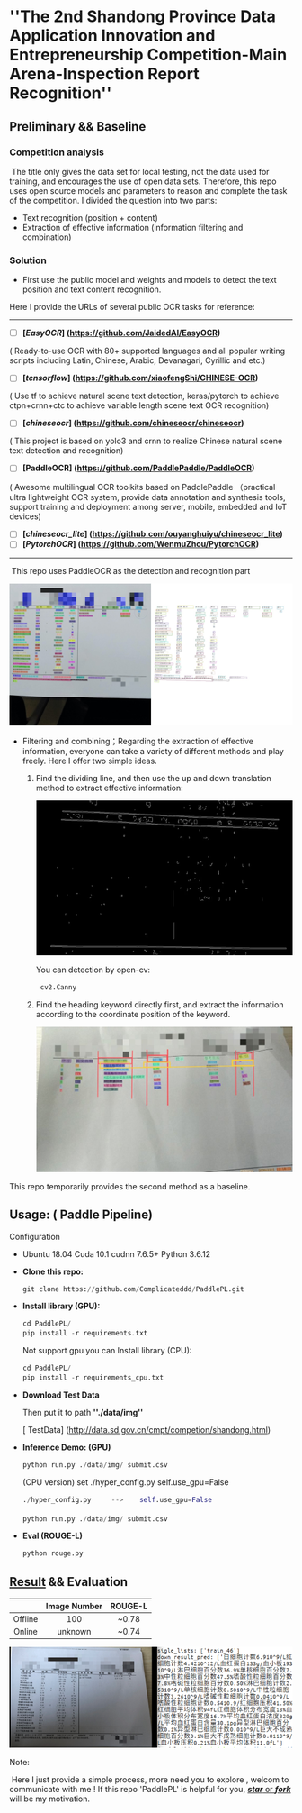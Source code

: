 # **''The 2nd Shandong Province Data Application Innovation and Entrepreneurship Competition-Main Arena-Inspection Report Recognition''**



## Preliminary  &&  Baseline



### Competition analysis

​			The title only gives the data set for local testing, not the data used for training, and encourages the use of open data sets. Therefore, this repo uses open source models and parameters to reason and complete the task of the competition. I divided the question into two parts:

- Text recognition (position + content)
- Extraction of effective information (information filtering and combination)

### Solution

- First use the public model and weights and models to detect the text position and text content recognition. 

Here I provide the URLs of several public OCR tasks for reference:

------

- [ ] **[*EasyOCR*] (https://github.com/JaidedAI/EasyOCR)**

( Ready-to-use OCR with 80+ supported languages and all popular writing scripts including Latin, Chinese, Arabic, Devanagari, Cyrillic and etc.)

- [ ] **[*tensorflow*] (https://github.com/xiaofengShi/CHINESE-OCR)**

( Use tf to achieve natural scene text detection, keras/pytorch to achieve ctpn+crnn+ctc to achieve variable length scene text OCR recognition)

- [ ] **[*chineseocr*] (https://github.com/chineseocr/chineseocr)**

( This project is based on yolo3 and crnn to realize Chinese natural scene text detection and recognition)

- [ ] **[PaddleOCR] (https://github.com/PaddlePaddle/PaddleOCR)**

( Awesome multilingual OCR toolkits based on PaddlePaddle （practical ultra lightweight OCR system, provide data annotation and synthesis tools, support training and deployment among server, mobile, embedded and IoT devices)

- [ ] **[*chineseocr_lite*] (https://github.com/ouyanghuiyu/chineseocr_lite)**
- [ ] **[*PytorchOCR*]  (https://github.com/WenmuZhou/PytorchOCR)**

------

​		This repo uses PaddleOCR as the detection and recognition part

![paddleocr](https://raw.githubusercontent.com/Complicateddd/PaddlePL/master/img/train_83.jpg)

- Filtering and combining；Regarding the extraction of effective information, everyone can take a variety of different methods and play freely. Here I offer two simple ideas.
  1. Find the dividing line, and then use the up and down translation method to extract effective information:
  
     ![Canny](https://raw.githubusercontent.com/Complicateddd/PaddlePL/master/img/edge.png)
  
     You can detection by open-cv:
  
     ```python
      cv2.Canny
     ```
  
  2. Find the heading keyword directly first, and extract the information according to the coordinate position of the keyword.
  
     ![Coordinate-based](https://raw.githubusercontent.com/Complicateddd/PaddlePL/master/img/pl.jpg)

This repo temporarily provides the second method as a baseline.



## Usage:   ( Paddle Pipeline)

Configuration

- Ubuntu 18.04   Cuda 10.1  cudnn 7.6.5+  Python 3.6.12


- **Clone this repo:**

  ```python
  git clone https://github.com/Complicateddd/PaddlePL.git
  ```

- **Install library (GPU):**

  ```python
  cd PaddlePL/
  pip install -r requirements.txt 
  ```

  Not support gpu you can Install library (CPU):

  ```python
  cd PaddlePL/
  pip install -r requirements_cpu.txt 
  ```

- **Download Test Data**

  Then put it to path    **''./data/img''**

  [ TestData] (http://data.sd.gov.cn/cmpt/competion/shandong.html)

  

- **Inference Demo: (GPU)**

  ```python
  python run.py ./data/img/ submit.csv
  ```

   (CPU version)  set  ./hyper_config.py    self.use_gpu=False

  ```python
  ./hyper_config.py     -->    self.use_gpu=False
  
  python run.py ./data/img/ submit.csv
  
  ```

- **Eval (ROUGE-L)**

  ```python
  python rouge.py
  ```

## <u>Result</u> && Evaluation

|         | Image Number | ROUGE-L |
| :-----: | :----------: | :-----: |
| Offline |     100      |  ~0.78  |
| Online  |   unknown    |  ~0.74  |

![Visualize](https://raw.githubusercontent.com/Complicateddd/PaddlePL/master/img/test46result.png)

Note: 

​	Here I just provide a simple process, more need you to explore , welcom to communicate with me !  If this repo 'PaddlePL' is helpful for you, <u>***star*** or ***fork***</u> will be my motivation.

